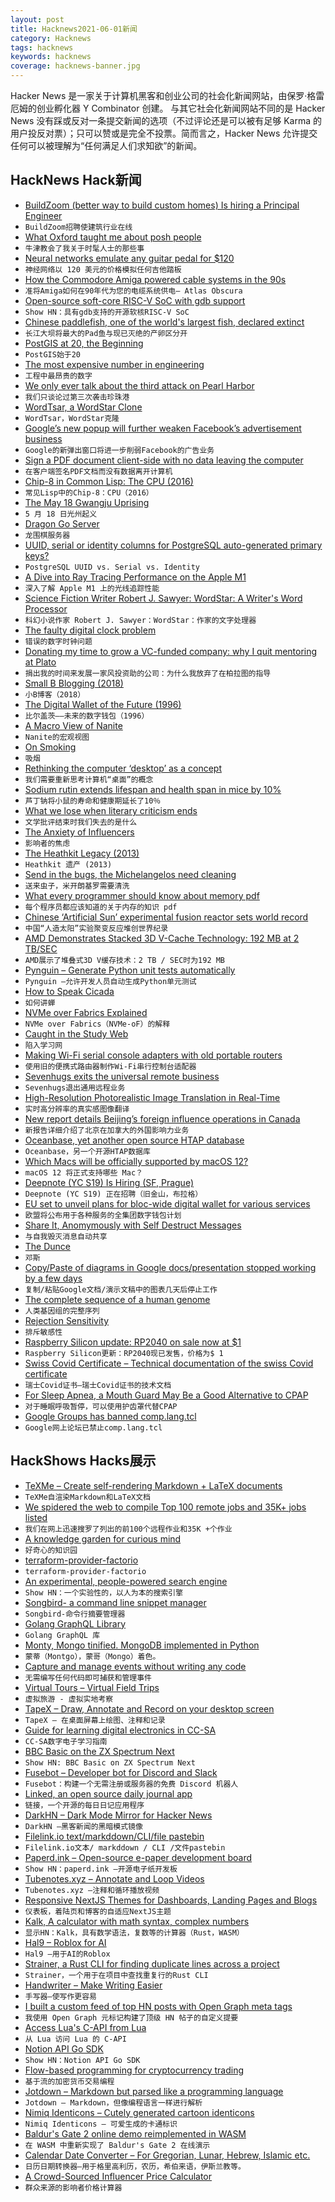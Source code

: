 ```yaml
---
layout: post
title: Hacknews2021-06-01新闻
category: Hacknews
tags: hacknews
keywords: hacknews
coverage: hacknews-banner.jpg
---
```


Hacker News 是一家关于计算机黑客和创业公司的社会化新闻网站，由保罗·格雷厄姆的创业孵化器 Y Combinator 创建。
与其它社会化新闻网站不同的是 Hacker News 没有踩或反对一条提交新闻的选项（不过评论还是可以被有足够 Karma 的用户投反对票）；只可以赞或是完全不投票。简而言之，Hacker News 允许提交任何可以被理解为“任何满足人们求知欲”的新闻。

## HackNews Hack新闻


- [BuildZoom (better way to build custom homes) Is hiring a Principal Engineer](https://jobs.lever.co/buildzoom)
- `BuildZoom招聘使建筑行业在线`
- [What Oxford taught me about posh people](https://unherd.com/2021/05/what-oxford-taught-me-about-posh-people/)
- `牛津教会了我关于时髦人士的那些事`
- [Neural networks emulate any guitar pedal for $120](https://hackaday.com/2021/05/30/neural-networks-emulate-any-guitar-pedal-for-120/)
- `神经网络以 120 美元的价格模拟任何吉他踏板`
- [How the Commodore Amiga powered cable systems in the 90s](https://www.atlasobscura.com/articles/how-the-commodore-amiga-powered-your-cable-system-in-the-90s)
- `准将Amiga如何在90年代为您的电缆系统供电– Atlas Obscura`
- [Open-source soft-core RISC-V SoC with gdb support](https://github.com/stnolting/neorv32)
- `Show HN：具有gdb支持的开源软核RISC-V SoC`
- [Chinese paddlefish, one of the world's largest fish, declared extinct](https://www.nationalgeographic.com/animals/article/chinese-paddlefish-one-of-largest-fish-extinct?loggedin=true)
- `长江大坝将最大的Pad鱼与现已灭绝的产卵区分开`
- [PostGIS at 20, the Beginning](http://blog.cleverelephant.ca/2021/05/postgis-20-years.html)
- `PostGIS始于20`
- [The most expensive number in engineering](https://surjan.substack.com/p/the-most-expensive-number-in-engineering)
- `工程中最昂贵的数字`
- [We only ever talk about the third attack on Pearl Harbor](https://www.butwhatfor.com/admiral-yarnell-and-an-attack-on-pearl-harbor/)
- `我们只谈论过第三次袭击珍珠港`
- [WordTsar, a WordStar Clone](http://wordtsar.ca/)
- `WordTsar，WordStar克隆`
- [Google’s new popup will further weaken Facebook’s advertisement business](https://thebigtech.substack.com/p/googles-new-popup-will-further-weaken)
- `Google的新弹出窗口将进一步削弱Facebook的广告业务`
- [Sign a PDF document client-side with no data leaving the computer](https://observablehq.com/@tomlarkworthy/sign-a-pdf)
- `在客户端签名PDF文档而没有数据离开计算机`
- [Chip-8 in Common Lisp: The CPU (2016)](https://stevelosh.com/blog/2016/12/chip8-cpu/)
- `常见Lisp中的Chip-8：CPU（2016）`
- [The May 18 Gwangju Uprising](https://www.datasecretslox.com/index.php/topic,3506.0.html?PHPSESSID=d15c31b38395146f6e114073ff5a02d1)
- `5 月 18 日光州起义`
- [Dragon Go Server](https://www.dragongoserver.net/)
- `龙围棋服务器`
- [UUID, serial or identity columns for PostgreSQL auto-generated primary keys?](https://www.cybertec-postgresql.com/en/uuid-serial-or-identity-columns-for-postgresql-auto-generated-primary-keys/)
- `PostgreSQL UUID vs. Serial vs. Identity`
- [A Dive into Ray Tracing Performance on the Apple M1](https://www.willusher.io/graphics/2020/12/20/rt-dive-m1)
- `深入了解 Apple M1 上的光线追踪性能`
- [Science Fiction Writer Robert J. Sawyer: WordStar: A Writer's Word Processor](https://www.sfwriter.com/wordstar.htm)
- `科幻小说作家 Robert J. Sawyer：WordStar：作家的文字处理器`
- [The faulty digital clock problem](https://andersource.dev/2021/04/29/faulty_digital_clock.html)
- `错误的数字时钟问题`
- [Donating my time to grow a VC-funded company: why I quit mentoring at Plato](https://blog.pragmaticengineer.com/quit-mentoring-at-plato/)
- `捐出我的时间来发展一家风投资助的公司：为什么我放弃了在柏拉图的指导`
- [Small B Blogging (2018)](https://tomcritchlow.com/2018/02/23/small-b-blogging/)
- `小B博客（2018）`
- [The Digital Wallet of the Future (1996)](https://buffalonews.com/news/the-digital-wallet-of-the-future/article_321a88e4-5141-5640-bab6-a616afeb7872.html)
- `比尔盖茨——未来的数字钱包（1996）`
- [A Macro View of Nanite](https://www.elopezr.com/a-macro-view-of-nanite/)
- `Nanite的宏观视图`
- [On Smoking](https://annagat.substack.com/p/on-smoking)
- `吸烟`
- [Rethinking the computer ‘desktop’ as a concept](https://onezero.medium.com/the-document-metaphor-desktop-gui-doesnt-work-anymore-d276271bfa40)
- `我们需要重新思考计算机“桌面”的概念`
- [Sodium rutin extends lifespan and health span in mice by 10%](https://pubmed.ncbi.nlm.nih.gov/33555034/)
- `芦丁钠将小鼠的寿命和健康期延长了10％`
- [What we lose when literary criticism ends](https://thewalrus.ca/what-we-lose-when-literary-criticism-ends/)
- `文学批评结束时我们失去的是什么`
- [The Anxiety of Influencers](https://harpers.org/archive/2021/06/tiktok-house-collab-house-the-anxiety-of-influencers/)
- `影响者的焦虑`
- [The Heathkit Legacy (2013)](https://people.ohio.edu/postr/bapix/HLegacy.htm)
- `Heathkit 遗产 (2013)`
- [Send in the bugs, the Michelangelos need cleaning](https://www.nytimes.com/2021/05/30/arts/bacteria-cleaning-michelangelo-medici-restoration.html)
- `送来虫子，米开朗基罗需要清洗`
- [What every programmer should know about memory pdf](https://www.gwern.net/docs/cs/2007-drepper.pdf)
- `每个程序员都应该知道的关于内存的知识 pdf`
- [Chinese ‘Artificial Sun’ experimental fusion reactor sets world record](https://nation.com.pk/29-May-2021/chinese-artificial-sun-experimental-fusion-reactor-sets-world-record-for-superheated-plasma-time)
- `中国“人造太阳”实验聚变反应堆创世界纪录`
- [AMD Demonstrates Stacked 3D V-Cache Technology: 192 MB at 2 TB/SEC](https://www.anandtech.com/show/16725/amd-demonstrates-stacked-vcache-technology-2-tbsec-for-15-gaming)
- `AMD展示了堆叠式3D V缓存技术：2 TB / SEC时为192 MB`
- [Pynguin – Generate Python unit tests automatically](https://github.com/se2p/pynguin)
- `Pynguin –允许开发人员自动生成Python单元测试`
- [How to Speak Cicada](https://www.insidescience.org/news/how-speak-cicada)
- `如何讲蝉`
- [NVMe over Fabrics Explained](https://blog.westerndigital.com/nvme-of-explained/)
- `NVMe over Fabrics（NVMe-oF）的解释`
- [Caught in the Study Web](https://every.to/cybernaut/caught-in-the-study-web)
- `陷入学习网`
- [Making Wi-Fi serial console adapters with old portable routers](https://sagacioussuricata.com/posts/openwrt-serial-bridge/)
- `使用旧的便携式路由器制作Wi-Fi串行控制台适配器`
- [Sevenhugs exits the universal remote business](https://support.sevenhugs.com/t/35hfcvg)
- `Sevenhugs退出通用远程业务`
- [High-Resolution Photorealistic Image Translation in Real-Time](https://www.louisbouchard.ai/4k-image-translation-in-real-time/)
- `实时高分辨率的真实感图像翻译`
- [New report details Beijing’s foreign influence operations in Canada](https://www.theglobeandmail.com/politics/article-new-report-details-beijings-foreign-influence-operations-in-canada/)
- `新报告详细介绍了北京在加拿大的外国影响力业务`
- [Oceanbase, yet another open source HTAP database](https://github.com/oceanbase/oceanbase)
- `Oceanbase，另一个开源HTAP数据库`
- [Which Macs will be officially supported by macOS 12?](https://eclecticlight.co/2021/06/01/which-macs-will-be-officially-supported-by-macos-12/)
- `macOS 12 将正式支持哪些 Mac？`
- [Deepnote (YC S19) Is Hiring (SF, Prague)](https://deepnote.com/join-us)
- `Deepnote (YC S19) 正在招聘（旧金山，布拉格）`
- [EU set to unveil plans for bloc-wide digital wallet for various services](https://www.reuters.com/business/finance/eu-set-unveil-plans-bloc-wide-digital-wallet-ft-2021-06-01/)
- `欧盟将公布用于各种服务的全集团数字钱包计划`
- [Share It, Anomymously with Self Destruct Messages](https://www.pastenow.me/create)
- `与自我毁灭消息自动共享`
- [The Dunce](https://slantbooks.com/close-reading/essays/the-dunce/)
- `邓斯`
- [Copy/Paste of diagrams in Google docs/presentation stopped working by a few days](item?id=27351855)
- `复制/粘贴Google文档/演示文稿中的图表几天后停止工作`
- [The complete sequence of a human genome](https://www.biorxiv.org/content/10.1101/2021.05.26.445798v1)
- `人类基因组的完整序列`
- [Rejection Sensitivity](https://defaultfriend.substack.com/p/86-rejection-sensitivity)
- `排斥敏感性`
- [Raspberry Silicon update: RP2040 on sale now at $1](https://www.raspberrypi.org/blog/raspberry-pi-rp2040-on-sale/)
- `Raspberry Silicon更新：RP2040现已发售，价格为$ 1`
- [Swiss Covid Certificate – Technical documentation of the swiss Covid certificate](https://github.com/admin-ch/CovidCertificate-Documents)
- `瑞士Covid证书–瑞士Covid证书的技术文档`
- [For Sleep Apnea, a Mouth Guard May Be a Good Alternative to CPAP](https://www.nytimes.com/2021/05/31/well/mind/sleep-apnea-treatment-mouth-guard.html)
- `对于睡眠呼吸暂停，可以使用护齿罩代替CPAP`
- [Google Groups has banned comp.lang.tcl](https://groups.google.com/g/comp.lang.tcl)
- `Google网上论坛已禁止comp.lang.tcl`


## HackShows Hacks展示

- [ TeXMe – Create self-rendering Markdown + LaTeX documents](https://github.com/susam/texme)
- `TeXMe自渲染Markdown和LaTeX文档`
- [ We spidered the web to compile Top 100 remote jobs and 35K+ jobs listed](https://remotists.com/top100_remotejobs/)
- `我们在网上迅速搜罗了列出的前100个远程作业和35K +个作业`
- [ A knowledge garden for curious mind](https://innos.io?s=HN)
- `好奇心的知识园`
- [ terraform-provider-factorio](https://github.com/efokschaner/terraform-provider-factorio)
- `terraform-provider-factorio`
- [ An experimental, people-powered search engine](https://ninfex.com/hello)
- `Show HN：一个实验性的，以人为本的搜索引擎`
- [ Songbird- a command line snippet manager](https://www.npmjs.com/package/songbird-cli)
- `Songbird-命令行摘要管理器`
- [ Golang GraphQL Library](https://github.com/getoutreach/goql)
- `Golang GraphQL 库`
- [ Monty, Mongo tinified. MongoDB implemented in Python](https://github.com/davidlatwe/montydb)
- `蒙蒂（Montgo），蒙哥（Mongo）着色。`
- [ Capture and manage events without writing any code](https://www.auditbite.com/)
- `无需编写任何代码即可捕获和管理事件`
- [ Virtual Tours – Virtual Field Trips](https://gez.la)
- `虚拟旅游 - 虚拟实地考察`
- [ TapeX – Draw, Annotate and Record on your desktop screen](https://tapex.app)
- `TapeX – 在桌面屏幕上绘图、注释和记录`
- [ Guide for learning digital electronics in CC-SA](http://learn.circuitverse.org)
- `CC-SA数字电子学习指南`
- [ BBC Basic on the ZX Spectrum Next](http://www.breakintoprogram.co.uk/projects/spectrum-next-projects/bbc-basic-for-the-spectrum-next-introduction)
- `Show HN: BBC Basic on ZX Spectrum Next`
- [ Fusebot – Developer bot for Discord and Slack](https://fusebot.io/)
- `Fusebot：构建一个无需注册或服务器的免费 Discord 机器人`
- [ Linked, an open source daily journal app](https://github.com/muc-dev/linked)
- `链接，一个开源的每日日记应用程序`
- [ DarkHN – Dark Mode Mirror for Hacker News](https://darkhn.herokuapp.com/)
- `DarkHN –黑客新闻的黑暗模式镜像`
- [ Filelink.io text/markddown/CLI/file pastebin](https://filelink.io)
- `Filelink.io文本/ markddown / CLI /文件pastebin`
- [ Paperd.ink – Open-source e-paper development board](https://paperd.ink)
- `Show HN：paperd.ink –开源电子纸开发板`
- [ Tubenotes.xyz – Annotate and Loop Videos](https://tubenotes.xyz/)
- `Tubenotes.xyz –注释和循环播放视频`
- [ Responsive NextJS Themes for Dashboards, Landing Pages and Blogs](https://creativedesignsguru.com/category/nextjs/)
- `仪表板，着陆页和博客的自适应NextJS主题`
- [ Kalk, A calculator with math syntax, complex numbers](https://kalk.strct.net)
- `显示HN：Kalk，具有数学语法，复数等的计算器（Rust，WASM）`
- [ Hal9 – Roblox for AI](https://hal9.ai/)
- `Hal9 –用于AI的Roblox`
- [ Strainer, a Rust CLI for finding duplicate lines across a project](https://github.com/brundonsmith/strainer)
- `Strainer，一个用于在项目中查找重复行的Rust CLI`
- [ Handwriter – Make Writing Easier](https://github.com/sherlockdoyle/Handwriter)
- `手写器–使写作更容易`
- [ I built a custom feed of top HN posts with Open Graph meta tags](https://www.presbot.com/feed/)
- `我使用 Open Graph 元标记构建了顶级 HN 帖子的自定义提要`
- [ Access Lua's C-API from Lua](https://git.sr.ht/~shakna/multilua)
- `从 Lua 访问 Lua 的 C-API`
- [ Notion API Go SDK](https://github.com/jomei/notionapi)
- `Show HN：Notion API Go SDK`
- [ Flow-based programming for cryptocurrency trading](https://mirotomi.com/flow)
- `基于流的加密货币交易编程`
- [ Jotdown – Markdown but parsed like a programming language](https://jotdown.online/)
- `Jotdown – Markdown，但像编程语言一样进行解析`
- [ Nimiq Identicons – Cutely generated cartoon identicons](https://github.com/nimiq/identicons)
- `Nimiq Identicons – 可爱生成的卡通标识`
- [ Baldur's Gate 2 online demo reimplemented in WASM](https://personal-1094.web.app/gemrb.html)
- `在 WASM 中重新实现了 Baldur's Gate 2 在线演示`
- [ Calendar Date Converter – For Gregorian, Lunar, Hebrew, Islamic etc.](https://stephenweixu.github.io/calendar-converter)
- `日历日期转换器–用于格里高利历，农历，希伯来语，伊斯兰教等。`
- [ A Crowd-Sourced Influencer Price Calculator](https://collabstr.com/influencer-price-calculator)
- `群众来源的影响者价格计算器`

